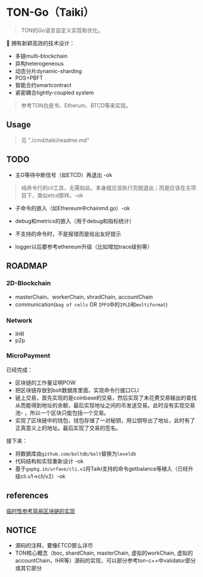 # TON-Go（Taiki）

> TON的Go语言自定义实现和优化。

🔭  拥有新颖高效的技术设计：
- 多链multi-blockchain
- 异构heterogeneous
- 动态分片dynamic-sharding
- POS+PBFT
- 智能合约smartcontract
- 紧密耦合tightly-coupled system

> 参考TON白皮书、Etherum、BTCD等来实现。

## Usage
> 见 "./cmd/taiki/readme.md"

## TODO
- 主G等待中断信号（如ETCD）再退出 -ok

> 纯命令行的cli工具，无需如此。本身就应该执行完就退出；而是应该在主项目下，类似etcd那样。-ok

- 子命令的嵌入（如Ethereum中chainmd.go）-ok

- debug和metrics的嵌入（用于debug和指标统计）
- 不支持的命令时，不是报错而是给出友好提示
- logger以后要参考ethereum升级（比如增加trace级别等）


## ROADMAP

### 2D-Blockchain
- masterChain、workerChain, shradChain, accountChain
- communication(`bag of cells` OR `IPFS`中的`IPLD`和`multiformat`)

### Network
- IHR
- p2p

### MicroPayment

已经完成：
- 区块链的工作量证明POW
- 把区块链存放到bolt数据库里面，实现命令行接口CLI
- 链上交易，首先实现的是coinbase的交易，然后实现了未花费交易输出的查找从而能得到地址的余额，最后实现地址之间的币发送交易。此时没有实现交易池- ，所以一个区块只能包括一个交易。
- 实现了区块链中的钱包，钱包存储了一对秘钥，用公钥导出了地址，此时有了正真意义上的地址。最后实现了交易的签名。

接下来：
- 将数据库由`github.com/boltdb/bolt`替换为`leveldb`
- 代码结构和实现重新设计 -ok
- 基于`gopkg.in/urfave/cli.v1`将Taiki支持的命令getbalance等植入（已经升级cli.v1->cli/v2）-ok



## references 
[临时性参考简易区块链的实现](https://github.com/zyjblockchain/A_golang_blockchain/blob/master/CLI.go)

## NOTICE
- 源码的注释，要像ETCD那么详尽
- TON核心概念（boc, shardChain, masterChain, 虚拟的workChain, 虚拟的accountChain，IHR等）源码的实现，可以部分参考ton-c++中validator部分或其它部分